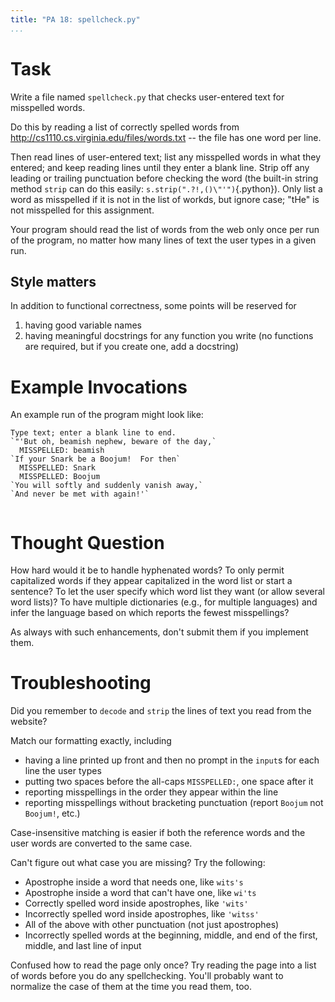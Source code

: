 ```yaml
---
title: "PA 18: spellcheck.py"
...
```


# Task

Write a file named `spellcheck.py` that checks user-entered text for misspelled words.

Do this by reading a list of correctly spelled words from 
<http://cs1110.cs.virginia.edu/files/words.txt>
-- the file has one word per line.

Then read lines of user-entered text;
list any misspelled words in what they entered;
and keep reading lines until they enter a blank line.
Strip off any leading or trailing punctuation before checking the word (the built-in string method `strip` can do this easily: `s.strip(".?!,()\"'")`{.python}).
Only list a word as misspelled if it is not in the list of workds, but ignore case; "tHe" is not misspelled for this assignment.

Your program should read the list of words from the web only once per run of the program, no matter how many lines of text the user types in a given run.

## Style matters

In addition to functional correctness, some points will be reserved for

1.  having good variable names
1.  having meaningful docstrings for any function you write (no functions are required, but if you create one, add a docstring)


# Example Invocations

An example run of the program might look like:

    Type text; enter a blank line to end.
    `"'But oh, beamish nephew, beware of the day,`
      MISSPELLED: beamish
    `If your Snark be a Boojum!  For then`
      MISSPELLED: Snark
      MISSPELLED: Boojum
    `You will softly and suddenly vanish away,`
    `And never be met with again!'`
     


# Thought Question

How hard would it be to handle hyphenated words?
To only permit capitalized words if they appear capitalized in the word list or start a sentence?
To let the user specify which word list they want (or allow several word lists)?
To have multiple dictionaries (e.g., for multiple languages) and infer the language based on which reports the fewest misspellings?

As always with such enhancements, don't submit them if you implement them.

# Troubleshooting

Did you remember to `decode` and `strip` the lines of text you read from the website?

Match our formatting exactly, including 

-   having a line printed up front and then no prompt in the `input`s for each line the user types
-   putting two spaces before the all-caps `MISSPELLED:`, one space after it
-   reporting misspellings in the order they appear within the line
-   reporting misspellings without bracketing punctuation (report `Boojum` not `Boojum!`, etc.)

Case-insensitive matching is easier if both the reference words and the user words are converted to the same case.

Can't figure out what case you are missing? Try the following:

-   Apostrophe inside a word that needs one, like `wits's`
-   Apostrophe inside a word that can't have one, like `wi'ts`
-   Correctly spelled word inside apostrophes, like `'wits'`
-   Incorrectly spelled word inside apostrophes, like `'witss'`
-   All of the above with other punctuation (not just apostrophes)
-   Incorrectly spelled words at the beginning, middle, and end of the first, middle, and last line of input

Confused how to read the page only once?  Try reading the page into a list of words before you do any spellchecking. You'll probably want to normalize the case of them at the time you read them, too.
